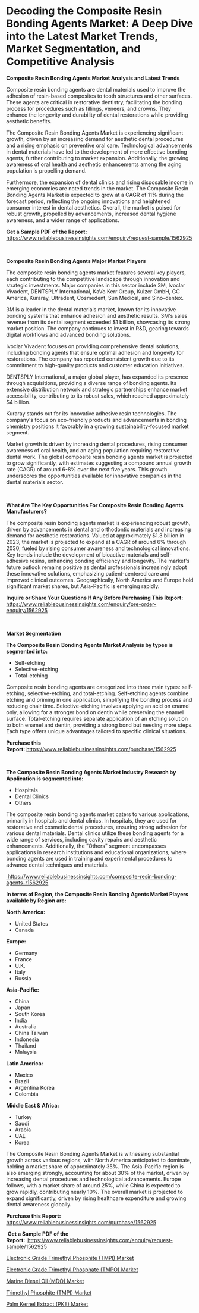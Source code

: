<p><h1>Decoding the Composite Resin Bonding Agents Market: A Deep Dive into the Latest Market Trends, Market Segmentation, and Competitive Analysis</h1></p><p><strong>Composite Resin Bonding Agents Market Analysis and Latest Trends</strong></p>
<p><p>Composite resin bonding agents are dental materials used to improve the adhesion of resin-based composites to tooth structures and other surfaces. These agents are critical in restorative dentistry, facilitating the bonding process for procedures such as fillings, veneers, and crowns. They enhance the longevity and durability of dental restorations while providing aesthetic benefits.</p><p>The Composite Resin Bonding Agents Market is experiencing significant growth, driven by an increasing demand for aesthetic dental procedures and a rising emphasis on preventive oral care. Technological advancements in dental materials have led to the development of more effective bonding agents, further contributing to market expansion. Additionally, the growing awareness of oral health and aesthetic enhancements among the aging population is propelling demand.</p><p>Furthermore, the expansion of dental clinics and rising disposable income in emerging economies are noted trends in the market. The Composite Resin Bonding Agents Market is expected to grow at a CAGR of 11% during the forecast period, reflecting the ongoing innovations and heightened consumer interest in dental aesthetics. Overall, the market is poised for robust growth, propelled by advancements, increased dental hygiene awareness, and a wider range of applications.</p></p>
<p><strong>Get a Sample PDF of the Report:&nbsp;</strong> <a href="https://www.reliablebusinessinsights.com/enquiry/request-sample/1562925?utm_campaign=116&utm_medium=2&utm_source=Github&utm_content=ia&utm_term=02042025&utm_id=composite-resin-bonding-agents">https://www.reliablebusinessinsights.com/enquiry/request-sample/1562925</a></p>
<p>&nbsp;</p>
<p><strong>Composite Resin Bonding Agents Major Market Players</strong></p>
<p><p>The composite resin bonding agents market features several key players, each contributing to the competitive landscape through innovation and strategic investments. Major companies in this sector include 3M, Ivoclar Vivadent, DENTSPLY International, KaVo Kerr Group, Kulzer GmbH, GC America, Kuraray, Ultradent, Cosmedent, Sun Medical, and Sino-dentex.</p><p>3M is a leader in the dental materials market, known for its innovative bonding systems that enhance adhesion and aesthetic results. 3M's sales revenue from its dental segment exceeded $1 billion, showcasing its strong market position. The company continues to invest in R&D, gearing towards digital workflows and advanced bonding solutions.</p><p>Ivoclar Vivadent focuses on providing comprehensive dental solutions, including bonding agents that ensure optimal adhesion and longevity for restorations. The company has reported consistent growth due to its commitment to high-quality products and customer education initiatives.</p><p>DENTSPLY International, a major global player, has expanded its presence through acquisitions, providing a diverse range of bonding agents. Its extensive distribution network and strategic partnerships enhance market accessibility, contributing to its robust sales, which reached approximately $4 billion.</p><p>Kuraray stands out for its innovative adhesive resin technologies. The company's focus on eco-friendly products and advancements in bonding chemistry positions it favorably in a growing sustainability-focused market segment.</p><p>Market growth is driven by increasing dental procedures, rising consumer awareness of oral health, and an aging population requiring restorative dental work. The global composite resin bonding agents market is projected to grow significantly, with estimates suggesting a compound annual growth rate (CAGR) of around 6-8% over the next five years. This growth underscores the opportunities available for innovative companies in the dental materials sector.</p></p>
<p>&nbsp;</p>
<p><strong>What Are The Key Opportunities For Composite Resin Bonding Agents Manufacturers?</strong></p>
<p><p>The composite resin bonding agents market is experiencing robust growth, driven by advancements in dental and orthodontic materials and increasing demand for aesthetic restorations. Valued at approximately $1.3 billion in 2023, the market is projected to expand at a CAGR of around 6% through 2030, fueled by rising consumer awareness and technological innovations. Key trends include the development of bioactive materials and self-adhesive resins, enhancing bonding efficiency and longevity. The market's future outlook remains positive as dental professionals increasingly adopt these innovative solutions, emphasizing patient-centered care and improved clinical outcomes. Geographically, North America and Europe hold significant market shares, but Asia-Pacific is emerging rapidly.</p></p>
<p><strong>Inquire or Share Your Questions If Any Before Purchasing This Report:</strong> <a href="https://www.reliablebusinessinsights.com/enquiry/pre-order-enquiry/1562925?utm_campaign=116&utm_medium=2&utm_source=Github&utm_content=ia&utm_term=02042025&utm_id=composite-resin-bonding-agents">https://www.reliablebusinessinsights.com/enquiry/pre-order-enquiry/1562925</a></p>
<p>&nbsp;</p>
<p><strong>Market Segmentation</strong></p>
<p><strong>The Composite Resin Bonding Agents Market Analysis by types is segmented into:</strong></p>
<p><ul><li>Self-etching</li><li>Selective-etching</li><li>Total-etching</li></ul></p>
<p><p>Composite resin bonding agents are categorized into three main types: self-etching, selective-etching, and total-etching. Self-etching agents combine etching and priming in one application, simplifying the bonding process and reducing chair time. Selective-etching involves applying an acid on enamel only, allowing for a stronger bond on dentin while preserving the enamel surface. Total-etching requires separate application of an etching solution to both enamel and dentin, providing a strong bond but needing more steps. Each type offers unique advantages tailored to specific clinical situations.</p></p>
<p><strong>Purchase this Report:&nbsp;</strong><a href="https://www.reliablebusinessinsights.com/purchase/1562925?utm_campaign=116&utm_medium=2&utm_source=Github&utm_content=ia&utm_term=02042025&utm_id=composite-resin-bonding-agents">https://www.reliablebusinessinsights.com/purchase/1562925</a></p>
<p>&nbsp;</p>
<p><strong>The Composite Resin Bonding Agents Market Industry Research by Application is segmented into:</strong></p>
<p><ul><li>Hospitals</li><li>Dental Clinics</li><li>Others</li></ul></p>
<p><p>The composite resin bonding agents market caters to various applications, primarily in hospitals and dental clinics. In hospitals, they are used for restorative and cosmetic dental procedures, ensuring strong adhesion for various dental materials. Dental clinics utilize these bonding agents for a wide range of services, including cavity repairs and aesthetic enhancements. Additionally, the "Others" segment encompasses applications in research institutions and educational organizations, where bonding agents are used in training and experimental procedures to advance dental techniques and materials.</p></p>
<p><a href="https://www.reliablebusinessinsights.com/composite-resin-bonding-agents-r1562925?utm_campaign=116&utm_medium=2&utm_source=Github&utm_content=ia&utm_term=02042025&utm_id=composite-resin-bonding-agents">&nbsp;https://www.reliablebusinessinsights.com/composite-resin-bonding-agents-r1562925</a></p>
<p><strong>In terms of Region, the Composite Resin Bonding Agents Market Players available by Region are:</strong></p>
<p>
    <p> <strong> North America: </strong>
        <ul>
            <li>United States</li>
            <li>Canada</li>
        </ul>
        </p> 
    <p> <strong> Europe: </strong>
        <ul>
            <li>Germany</li>
            <li>France</li>
            <li>U.K.</li>
            <li>Italy</li>
            <li>Russia</li>
        </ul>
        </p> 
    <p> <strong> Asia-Pacific: </strong>
        <ul>
            <li>China</li>
            <li>Japan</li>
            <li>South Korea</li>
            <li>India</li>
            <li>Australia</li>
            <li>China Taiwan</li>
            <li>Indonesia</li>
            <li>Thailand</li>
            <li>Malaysia</li>
        </ul>
        </p> 
    <p> <strong> Latin America: </strong>
        <ul>
            <li>Mexico</li>
            <li>Brazil</li>
            <li>Argentina Korea</li>
            <li>Colombia</li>
        </ul>
        </p> 
    <p> <strong> Middle East & Africa: </strong>
        <ul>
            <li>Turkey</li>
            <li>Saudi</li>
            <li>Arabia</li>
            <li>UAE</li>
            <li>Korea</li>
        </ul>
    </p>
    </p>
<p><p>The Composite Resin Bonding Agents Market is witnessing substantial growth across various regions, with North America anticipated to dominate, holding a market share of approximately 35%. The Asia-Pacific region is also emerging strongly, accounting for about 30% of the market, driven by increasing dental procedures and technological advancements. Europe follows, with a market share of around 25%, while China is expected to grow rapidly, contributing nearly 10%. The overall market is projected to expand significantly, driven by rising healthcare expenditure and growing dental awareness globally.</p></p>
<p><strong>Purchase this Report: </strong><a href="https://www.reliablebusinessinsights.com/purchase/1562925?utm_campaign=116&utm_medium=2&utm_source=Github&utm_content=ia&utm_term=02042025&utm_id=composite-resin-bonding-agents">https://www.reliablebusinessinsights.com/purchase/1562925</a></p>
<p>&nbsp;<strong>Get a Sample PDF of the Report:&nbsp;&nbsp;</strong><a href="https://www.reliablebusinessinsights.com/enquiry/request-sample/1562925?utm_campaign=116&utm_medium=2&utm_source=Github&utm_content=ia&utm_term=02042025&utm_id=composite-resin-bonding-agents">https://www.reliablebusinessinsights.com/enquiry/request-sample/1562925</a></p>
<p><strong></strong></p>
<p><p><a href="https://github.com/ishikodehira/Market-Research-Report-List-1/blob/main/electronic-grade-trimethyl-phosphite-tmpi-market.md?utm_campaign=116&utm_medium=2&utm_source=Github&utm_content=ia&utm_term=02042025&utm_id=composite-resin-bonding-agents">Electronic Grade Trimethyl Phosphite (TMPI) Market</a></p><p><a href="https://github.com/filinjaic7/Market-Research-Report-List-1/blob/main/electronic-grade-trimethyl-phosphate-tmpo-market.md?utm_campaign=116&utm_medium=2&utm_source=Github&utm_content=ia&utm_term=02042025&utm_id=composite-resin-bonding-agents">Electronic Grade Trimethyl Phosphate (TMPO) Market</a></p><p><a href="https://github.com/mismannely/Market-Research-Report-List-1/blob/main/marine-diesel-oil-mdo-market.md?utm_campaign=116&utm_medium=2&utm_source=Github&utm_content=ia&utm_term=02042025&utm_id=composite-resin-bonding-agents">Marine Diesel Oil (MDO) Market</a></p><p><a href="https://github.com/tahjaylestro/Market-Research-Report-List-1/blob/main/trimethyl-phosphite-tmpi-market.md?utm_campaign=116&utm_medium=2&utm_source=Github&utm_content=ia&utm_term=02042025&utm_id=composite-resin-bonding-agents">Trimethyl Phosphite (TMPI) Market</a></p><p><a href="https://github.com/klenaestien23/Market-Research-Report-List-1/blob/main/palm-kernel-extract-pke-market.md?utm_campaign=116&utm_medium=2&utm_source=Github&utm_content=ia&utm_term=02042025&utm_id=composite-resin-bonding-agents">Palm Kernel Extract (PKE) Market</a></p></p>